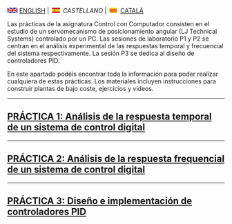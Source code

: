 <img src="en.png" alt="English"> [ENGLISH](projects.md) | <img src="es.png" alt="Castellano"> *CASTELLANO* | <img src="ca.png" alt="Català"> [CATALÀ](projectes.md)

Las prácticas de la asignatura Control con Computador consisten en el estudio de un servomecanismo de posicionamiento angular (LJ Technical Systems) controlado por un PC. Las sesiones de laboratorio P1 y P2 se centran en el análisis experimental de las respuestas temporal y frecuencial del sistema respectivamente. La sesión P3 se dedica al diseño de controladores PID.

En este apartado podéis encontrar toda la información para poder realizar cualquiera de estas prácticas. Los materiales incluyen instrucciones para construir plantas de bajo coste, ejercicios y vídeos.

<hr/>

## [PRÁCTICA 1: Análisis de la respuesta temporal de un sistema de control digital](P1_es.md)

<hr/>

## [PRÁCTICA 2: Análisis de la respuesta frequencial de un sistema de control digital](P2_es.md) 

<hr/>

## [PRÁCTICA 3: Diseño e implementación de controladores PID](P2_es.md)
